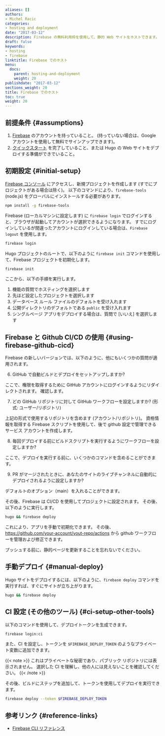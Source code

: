 ```yaml
---
aliases: []
authors:
- Michel Racic
categories:
- hosting and deployment
date: "2017-03-12"
description: Firebase の無料利用枠を使用して、静的 Web サイトをホストできます。 これにより、Firebase の NOSQL API にもアクセスできます。
draft: false
keywords:
- hosting
- firebase
linktitle: Firebase でのホスト
menu:
  docs:
    parent: hosting-and-deployment
    weight: 20
publishdate: "2017-03-12"
sections_weight: 20
title: Firebase でのホスト
toc: true
weight: 20
---
```


## 前提条件 {#assumptions}

1. [Firebase][signup] のアカウントを持っていること。 (持っていない場合は、Google アカウントを使用して無料でサインアップできます)。
2. [クイックスタート][Quick Start] を完了していること、または Hugo の Web サイトをデプロイする準備ができでいること。

## 初期設定 {#initial-setup}

[Firebase コンソール][console] にアクセスし、新規プロジェクトを作成します (すでにプロジェクトがある場合は除く)。 以下のコマンドにより、`firebase-tools` (node.js) をグローバルにインストールする必要があります。

```bash
npm install -g firebase-tools
```

Firebase (ローカルマシンに設定します) に `firebase login` でログインすると、ブラウザが起動してアカウントが選択できるようになります。 すでにログインしているが間違ったアカウントにログインしている場合は、`Firebase logout` を使用します。

```bash
firebase login
```

Hugo プロジェクトのルートで、以下のように `firebase init` コマンドを使用して、Firebase プロジェクトを初期化します。

```bash
firebase init
```

ここから、以下の手順を実行します。

1. 機能の質問でホスティングを選択します
2. 先ほど設定したプロジェクトを選択します
3. データベース ルール ファイルのデフォルトを受け入れます
4. 公開ディレクトリのデフォルトである `public` を受け入れます
5. シングルページ アプリをデプロイする場合は、質問で [いいえ] を選択します

## Firebase と Github CI/CD の使用 {#using-firebase-github-cicd}

Firebase の新しいバージョンでは、以下のように、他にもいくつかの質問が適用されます。

6. GitHub で自動ビルドとデプロイをセットアップしますか?

ここで、権限を取得するために GitHub アカウントにログインするようにリダイレクトされます。 確認します。

7. どの GitHub リポジトリに対して GitHub ワークフローを設定しますか? (形式: ユーザー/リポジトリ) 

上記の形式で使用するリポジトリを含めます (アカウント/リポジトリ)。
資格情報を取得する Firebase スクリプトを使用して、後で github 設定で管理できるサービス アカウントを作成します。

8. 毎回デプロイする前にビルドスクリプトを実行するようにワークフローを設定しますか?

ここで、デプロイを実行する前に、いくつかのコマンドを含めることができます。

9. PR がマージされたときに、あなたのサイトのライブチャンネルに自動的にデプロイされるように設定しますか?

デフォルトのオプション（main）を入れることができます。

その後、Firebase は CI/CD を使用してプロジェクトに設定されます。 その後、以下のように実行します。

```bash
hugo && firebase deploy
```

これにより、アプリを手動で初期化できます。 その後、https://github.com/your-account/yout-repo/actions から github ワークフローを管理および修正できます。

プッシュする前に、静的ページを更新することを忘れないでください。

## 手動デプロイ {#manual-deploy}

Hugo サイトをデプロイするには、以下のように、`firebase deploy` コマンドを実行すれば、すぐにサイトが立ち上がります。

```bash
hugo && firebase deploy
```

## CI 設定 (その他のツール) {#ci-setup-other-tools}

以下のコマンドを使用して、デプロイトークンを生成できます。

```bash
firebase login:ci
```

また、CI を設定し、トークンを `$FIREBASE_DEPLOY_TOKEN` のようなプライベート変数に追加できます。

{{< note >}}
これはプライベートな秘密であり、パブリック リポジトリには表示されません。 選択した CI を理解し、他の人には見えないことを確認してください。
{{< /note >}}

その後、ビルドにステップを追加して、トークンを使用してデプロイを実行できます。

```bash
firebase deploy --token $FIREBASE_DEPLOY_TOKEN
```

## 参考リンク {#reference-links}

* [Firebase CLI リファレンス](https://firebase.google.com/docs/cli/#administrative_commands)

[console]: https://console.firebase.google.com
[Quick Start]: /getting-started/quick-start/
[signup]: https://console.firebase.google.com/
